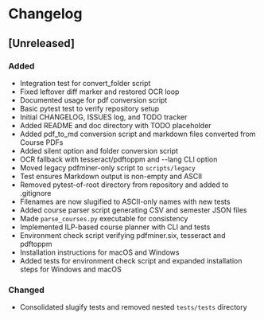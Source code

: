# Changelog

## [Unreleased]
### Added
- Integration test for convert_folder script
- Fixed leftover diff marker and restored OCR loop
- Documented usage for pdf conversion script
- Basic pytest test to verify repository setup
- Initial CHANGELOG, ISSUES log, and TODO tracker
- Added README and doc directory with TODO placeholder
- Added pdf_to_md conversion script and markdown files converted from Course PDFs
- Added silent option and folder conversion script
- OCR fallback with tesseract/pdftoppm and --lang CLI option
- Moved legacy pdfminer-only script to `scripts/legacy`
- Test ensures Markdown output is non-empty and ASCII
- Removed pytest-of-root directory from repository and added to .gitignore
- Filenames are now slugified to ASCII-only names with new tests
- Added course parser script generating CSV and semester JSON files
- Made `parse_courses.py` executable for consistency
- Implemented ILP-based course planner with CLI and tests
- Environment check script verifying pdfminer.six, tesseract and pdftoppm
- Installation instructions for macOS and Windows
- Added tests for environment check script and expanded installation steps for
  Windows and macOS

### Changed
- Consolidated slugify tests and removed nested `tests/tests` directory
